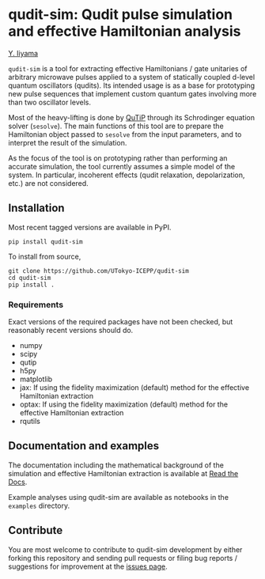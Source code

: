 qudit-sim: Qudit pulse simulation and effective Hamiltonian analysis
====================================================================

[Y. Iiyama](https://github.com/yiiyama)

`qudit-sim` is a tool for extracting effective Hamiltonians / gate unitaries of arbitrary microwave pulses applied to a system of statically coupled d-level quantum oscillators (qudits). Its intended usage is as a base for prototyping new pulse sequences that implement custom quantum gates involving more than two oscillator levels.

Most of the heavy-lifting is done by [QuTiP](https://qutip.org) through its Schrodinger equation solver (`sesolve`). The main functions of this tool are to prepare the Hamiltonian object passed to `sesolve` from the input parameters, and to interpret the result of the simulation.

As the focus of the tool is on prototyping rather than performing an accurate simulation, the tool currently assumes a simple model of the system. In particular, incoherent effects (qudit relaxation, depolarization, etc.) are not considered.

Installation
------------

Most recent tagged versions are available in PyPI.

```
pip install qudit-sim
```

To install from source,

```
git clone https://github.com/UTokyo-ICEPP/qudit-sim
cd qudit-sim
pip install .
```

### Requirements

Exact versions of the required packages have not been checked, but reasonably recent versions should do.

- numpy
- scipy
- qutip
- h5py
- matplotlib
- jax: If using the fidelity maximization (default) method for the effective Hamiltonian extraction
- optax: If using the fidelity maximization (default) method for the effective Hamiltonian extraction
- rqutils

Documentation and examples
--------------------------

The documentation including the mathematical background of the simulation and effective Hamiltonian extraction is available at [Read the Docs](https://qudit-sim.readthedocs.io).

Example analyses using qudit-sim are available as notebooks in the `examples` directory.

Contribute
----------

You are most welcome to contribute to qudit-sim development by either forking this repository and sending pull requests or filing bug reports / suggestions for improvement at the [issues page](https://github.com/UTokyo-ICEPP/qudit-sim/issues).
